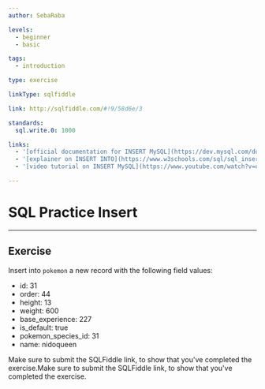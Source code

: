 ```yaml
---
author: SebaRaba

levels:
  - beginner
  - basic

tags:
  - introduction

type: exercise

linkType: sqlfiddle

link: http://sqlfiddle.com/#!9/58d6e/3

standards:
  sql.write.0: 1000

links:
  - '[official documentation for INSERT MySQL](https://dev.mysql.com/doc/refman/5.7/en/insert.html){documentation}'
  - '[explainer on INSERT INTO](https://www.w3schools.com/sql/sql_insert.asp){website}'
  - '[video tutorial on INSERT MySQL](https://www.youtube.com/watch?v=qb7abQ6ROy4){video}'

---
```


# SQL Practice Insert

---
## Exercise

Insert into `pokemon` a new record with the following field values:
  - id:  31
  - order:  44
  - height: 13
  - weight: 600
  - base_experience: 227
  - is_default: true
  - pokemon_species_id: 31
  - name: nidoqueen

Make sure to submit the SQLFiddle link, to show that you've completed the exercise.Make sure to submit the SQLFiddle link, to show that you've completed the exercise.
 
